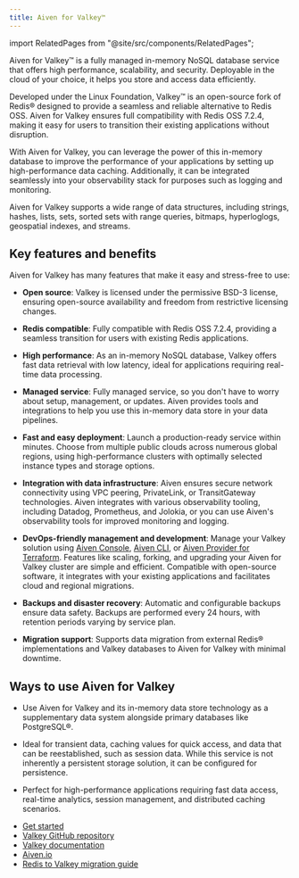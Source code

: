 ```yaml
---
title: Aiven for Valkey™
---
```


import RelatedPages from "@site/src/components/RelatedPages";

Aiven for Valkey™ is a fully managed in-memory NoSQL database service that offers high performance, scalability, and security. Deployable in the cloud of your choice, it helps you store and access data efficiently.

Developed under the Linux Foundation, Valkey™ is an open-source fork of Redis® designed to
provide a seamless and reliable alternative to Redis OSS. Aiven for Valkey ensures full
compatibility with Redis OSS 7.2.4, making it easy for users to transition their existing
applications without disruption.

With Aiven for Valkey, you can leverage the power of this in-memory database to improve
the performance of your applications by setting up high-performance data caching.
Additionally, it can be integrated seamlessly into your observability stack for purposes
such as logging and monitoring.

Aiven for Valkey supports a wide range of data structures, including strings, hashes,
lists, sets, sorted sets with range queries, bitmaps, hyperloglogs, geospatial indexes,
and streams.

## Key features and benefits

Aiven for Valkey has many features that make it easy and stress-free to use:

- **Open source**: Valkey is licensed under the permissive BSD-3 license, ensuring
  open-source availability and freedom from restrictive licensing changes.

- **Redis compatible**: Fully compatible with Redis OSS 7.2.4, providing a seamless
  transition for users with existing Redis applications.

- **High performance**: As an in-memory NoSQL database, Valkey offers fast data retrieval
  with low latency, ideal for applications requiring real-time data processing.

- **Managed service**: Fully managed service, so you don't have to worry about setup,
  management, or updates. Aiven provides tools and integrations to help you use this
  in-memory data store in your data pipelines.

- **Fast and easy deployment**: Launch a production-ready service within minutes. Choose
  from multiple public clouds across numerous global regions, using high-performance
  clusters with optimally selected instance types and storage options.

- **Integration with data infrastructure**: Aiven ensures secure network connectivity
  using VPC peering, PrivateLink, or TransitGateway technologies. Aiven integrates with
  various observability tooling, including Datadog, Prometheus, and Jolokia, or you can
  use Aiven's observability tools for improved monitoring and logging.

- **DevOps-friendly management and development**: Manage your Valkey solution using
  [Aiven Console](https://console.aiven.io/),
  [Aiven CLI](https://github.com/aiven/aiven-client), or
  [Aiven Provider for Terraform](/docs/tools/terraform). Features like scaling, forking,
  and upgrading your Aiven for Valkey cluster are simple and efficient. Compatible with
  open-source software, it integrates with your existing applications and facilitates
  cloud and regional migrations.

- **Backups and disaster recovery**: Automatic and configurable backups ensure data safety.
  Backups are performed every 24 hours, with retention periods varying by service plan.

- **Migration support**: Supports data migration from external Redis® implementations and
  Valkey databases to Aiven for Valkey with minimal downtime.

## Ways to use Aiven for Valkey

- Use Aiven for Valkey and its in-memory data store technology as a supplementary data
  system alongside primary databases like PostgreSQL®.

- Ideal for transient data, caching values for quick access, and data that can be
  reestablished, such as session data. While this service is not inherently a persistent
  storage solution, it can be configured for persistence.

- Perfect for high-performance applications requiring fast data access, real-time
  analytics, session management, and distributed caching scenarios.

<RelatedPages/>

- [Get started](/docs/products/valkey/get-started)
- [Valkey GitHub repository](https://github.com/valkey-io/valkey)
- [Valkey documentation](https://valkey.io/docs/)
- [Aiven.io](https://aiven.io/valkey)
- [Redis to Valkey migration guide](https://valkey.io/topics/migration/)
